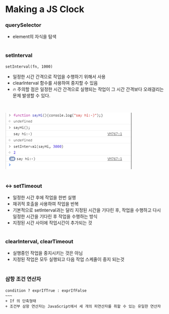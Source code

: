 # Making a JS Clock

### querySelector
+ element의 자식을 탐색
<br/><br/>

### setInterval
~~~
setInterval(fn, 1000)
~~~
+ 일정한 시간 간격으로 작업을 수행하기 위해서 사용
+ clearInterval 함수를 사용하여 중지할 수 있음
+ 🔥 주의할 점은 일정한 시간 간격으로 실행되는 작업이 그 시간 간격보다 오래걸리는 문제 발생할 수 있다.
<br/>

![setInterval](./setInterval.PNG)
<br/><br/>

### ↔ setTimeout
+ 일정한 시간 후에 작업을 한번  실행
+ 재귀적 호출을 사용하여 작업을 반복
+ 기본적으로 setInterval과는 달리 지정된 시간을 기다린 후, 작업을 수행하고 다시 일정한 시간을 기다린 후 작업을 수행하는 방식
+ 지정된 시간 사이에 작업시간이 추가되는 것
<br/><br/>

### clearInterval, clearTimeout
+ 실행중인 작업을 중지시키는 것은 아님
+ 지정된 작업은 모두 실행되고 다음 작업 스케줄이 중지 되는것
<br/><br/>

### 삼항 조건 연산자
~~~~
condition ? exprIfTrue : exprIfFalse 
~~~
+ If 의 단축형태
+ 조건부 삼항 연산자는 JavaScript에서 세 개의 피연산자를 취할 수 있는 유일한 연산자
